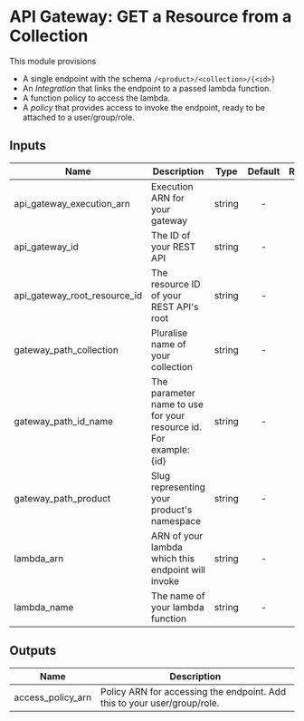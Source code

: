 # API Gateway: GET a Resource from a Collection

This module provisions 
* A single endpoint with the schema `/<product>/<collection>/{<id>}`
* An _Integration_ that links the endpoint to a passed lambda function.
* A function policy to access the lambda.
* A _policy_ that provides access to invoke the endpoint, ready to be attached to a user/group/role.

## Inputs

| Name                             | Description                                                       |  Type  | Default | Required |
| -------------------------------- | ----------------------------------------------------------------- | :----: | :-----: | :------: |
| api\_gateway\_execution\_arn     | Execution ARN for your gateway                                    | string |    -    |   yes    |
| api\_gateway\_id                 | The ID of your REST API                                           | string |    -    |   yes    |
| api\_gateway\_root\_resource\_id | The resource ID of your REST API's root                           | string |    -    |   yes    |
| gateway\_path\_collection        | Pluralise name of your collection                                 | string |    -    |   yes    |
| gateway\_path\_id\_name          | The parameter name to use for your resource id. For example: {id} | string |    -    |   yes    |
| gateway\_path\_product           | Slug representing your product's namespace                        | string |    -    |   yes    |
| lambda\_arn                      | ARN of your lambda which this endpoint will invoke                | string |    -    |   yes    |
| lambda\_name                     | The name of your lambda function                                  | string |    -    |   yes    |

## Outputs

| Name                | Description                                                              |
| ------------------- | ------------------------------------------------------------------------ |
| access\_policy\_arn | Policy ARN for accessing the endpoint. Add this to your user/group/role. |
